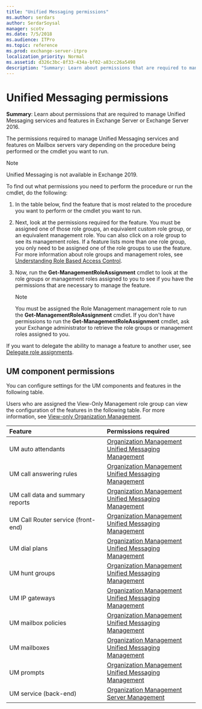 ```yaml
---
title: "Unified Messaging permissions"
ms.author: serdars
author: SerdarSoysal
manager: scotv
ms.date: 7/5/2018
ms.audience: ITPro
ms.topic: reference
ms.prod: exchange-server-itpro
localization_priority: Normal
ms.assetid: d326c3bc-8f33-434a-bf02-a83cc26a5498
description: "Summary: Learn about permissions that are required to manage Unified Messaging services and features in Exchange Server 2016."
---
```


# Unified Messaging permissions

 **Summary**: Learn about permissions that are required to manage Unified Messaging services and features in Exchange Server  or Exchange Server 2016.
  
The permissions required to manage Unified Messaging services and features on Mailbox servers vary depending on the procedure being performed or the cmdlet you want to run.
> [!NOTE]
> Unified Messaging is not available in Exchange 2019.
  
To find out what permissions you need to perform the procedure or run the cmdlet, do the following:
  
1. In the table below, find the feature that is most related to the procedure you want to perform or the cmdlet you want to run.
    
2. Next, look at the permissions required for the feature. You must be assigned one of those role groups, an equivalent custom role group, or an equivalent management role. You can also click on a role group to see its management roles. If a feature lists more than one role group, you only need to be assigned one of the role groups to use the feature. For more information about role groups and management roles, see [Understanding Role Based Access Control](https://technet.microsoft.com/library/dd298183.aspx).
    
3. Now, run the **Get-ManagementRoleAssignment** cmdlet to look at the role groups or management roles assigned to you to see if you have the permissions that are necessary to manage the feature.
    
    > [!NOTE]
    > You must be assigned the Role Management management role to run the **Get-ManagementRoleAssignment** cmdlet. If you don't have permissions to run the **Get-ManagementRoleAssignment** cmdlet, ask your Exchange administrator to retrieve the role groups or management roles assigned to you.
  
If you want to delegate the ability to manage a feature to another user, see [Delegate role assignments](https://technet.microsoft.com/library/dd351237.aspx).
  
## UM component permissions

You can configure settings for the UM components and features in the following table.
  
Users who are assigned the View-Only Management role group can view the configuration of the features in the following table. For more information, see [View-only Organization Management](https://technet.microsoft.com/library/dd351130.aspx).
  
|**Feature**|**Permissions required**|
|:-----|:-----|
|UM auto attendants  <br/> |[Organization Management](http://technet.microsoft.com/library/0bfd21c1-86ac-4369-86b7-aeba386741c8.aspx) <br/> [Unified Messaging Management](http://technet.microsoft.com/library/c91f0387-615c-4a1d-87d4-133ddac1e407.aspx) <br/> |
|UM call answering rules  <br/> |[Organization Management](http://technet.microsoft.com/library/0bfd21c1-86ac-4369-86b7-aeba386741c8.aspx) <br/> [Unified Messaging Management](http://technet.microsoft.com/library/c91f0387-615c-4a1d-87d4-133ddac1e407.aspx) <br/> |
|UM call data and summary reports  <br/> |[Organization Management](http://technet.microsoft.com/library/0bfd21c1-86ac-4369-86b7-aeba386741c8.aspx) <br/> [Unified Messaging Management](http://technet.microsoft.com/library/c91f0387-615c-4a1d-87d4-133ddac1e407.aspx) <br/> |
|UM Call Router service (front-end)  <br/> |[Organization Management](http://technet.microsoft.com/library/0bfd21c1-86ac-4369-86b7-aeba386741c8.aspx) <br/> [Unified Messaging Management](http://technet.microsoft.com/library/c91f0387-615c-4a1d-87d4-133ddac1e407.aspx) <br/> |
|UM dial plans  <br/> |[Organization Management](http://technet.microsoft.com/library/0bfd21c1-86ac-4369-86b7-aeba386741c8.aspx) <br/> [Unified Messaging Management](http://technet.microsoft.com/library/c91f0387-615c-4a1d-87d4-133ddac1e407.aspx) <br/> |
|UM hunt groups  <br/> |[Organization Management](http://technet.microsoft.com/library/0bfd21c1-86ac-4369-86b7-aeba386741c8.aspx) <br/> [Unified Messaging Management](http://technet.microsoft.com/library/c91f0387-615c-4a1d-87d4-133ddac1e407.aspx) <br/> |
|UM IP gateways  <br/> |[Organization Management](http://technet.microsoft.com/library/0bfd21c1-86ac-4369-86b7-aeba386741c8.aspx) <br/> [Unified Messaging Management](http://technet.microsoft.com/library/c91f0387-615c-4a1d-87d4-133ddac1e407.aspx) <br/> |
|UM mailbox policies  <br/> |[Organization Management](http://technet.microsoft.com/library/0bfd21c1-86ac-4369-86b7-aeba386741c8.aspx) <br/> [Unified Messaging Management](http://technet.microsoft.com/library/c91f0387-615c-4a1d-87d4-133ddac1e407.aspx) <br/> |
|UM mailboxes  <br/> |[Organization Management](http://technet.microsoft.com/library/0bfd21c1-86ac-4369-86b7-aeba386741c8.aspx) <br/> [Unified Messaging Management](http://technet.microsoft.com/library/c91f0387-615c-4a1d-87d4-133ddac1e407.aspx) <br/> |
|UM prompts  <br/> |[Organization Management](http://technet.microsoft.com/library/0bfd21c1-86ac-4369-86b7-aeba386741c8.aspx) <br/> [Unified Messaging Management](http://technet.microsoft.com/library/c91f0387-615c-4a1d-87d4-133ddac1e407.aspx) <br/> |
| UM service (back-end)  <br/> |[Organization Management](http://technet.microsoft.com/library/0bfd21c1-86ac-4369-86b7-aeba386741c8.aspx) <br/> [Server Management](http://technet.microsoft.com/library/30cbc4de-adb3-42e8-922f-7661095bdb8c.aspx) <br/> |
   

